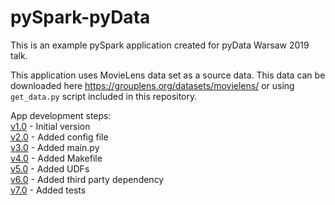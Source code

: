 # pySpark-pyData

This is an example pySpark application created for pyData Warsaw 2019 talk.

This application uses MovieLens data set as a source data. This data can be downloaded here https://grouplens.org/datasets/movielens/
 or using `get_data.py` script included in this repository.
 
App development steps:  
[v1.0](https://github.com/pchrabka/pySpark-pyData/tree/v1.0) - Initial version  
[v2.0](https://github.com/pchrabka/pySpark-pyData/tree/v2.0) - Added config file  
[v3.0](https://github.com/pchrabka/pySpark-pyData/tree/v3.0) - Added main.py  
[v4.0](https://github.com/pchrabka/pySpark-pyData/tree/v4.0) - Added Makefile  
[v5.0](https://github.com/pchrabka/pySpark-pyData/tree/v5.0) - Added UDFs  
[v6.0](https://github.com/pchrabka/pySpark-pyData/tree/v6.0) - Added third party dependency  
[v7.0](https://github.com/pchrabka/pySpark-pyData/tree/v7.0) - Added tests